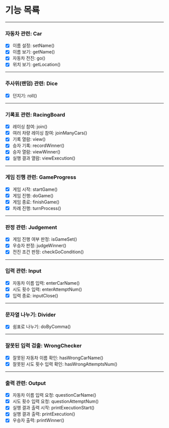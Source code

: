 # 기능 목룍
***
### 자동차 관련: Car
- [x] 이름 설정: setName()
- [x] 이름 보기: getName()
- [x] 자동차 전진: go()
- [x] 위치 보기: getLocation()
***
### 주사위(랜덤) 관련: Dice
- [x] 던지기: roll()
***
### 기록표 관련: RacingBoard
- [x] 레이싱 참여: join()
- [x] 여러 차량 레이싱 참여: joinManyCars()
- [x] 기록 열람: view()
- [x] 승자 기록: recordWinner()
- [x] 승자 열람: viewWinner()
- [x] 실행 결과 열람: viewExecution()
***
### 게임 진행 관련: GameProgress
- [x] 게임 시작: startGame()
- [x] 게임 진행: doGame()
- [x] 게임 종료: finishGame()
- [x] 차례 진행: turnProcess()
***
### 판정 관련: Judgement
- [x] 게임 진행 여부 판정: isGameSet()
- [x] 우승자 판정: judgeWinner()
- [x] 전진 조건 판정: checkGoCondition()
***
### 입력 관련: Input
- [x] 자동차 이름 입력: enterCarName()
- [x] 시도 횟수 입력: enterAttemptNum()
- [x] 입력 종료: inputClose()
***
### 문자열 나누기: Divider
- [x] 쉼표로 나누기: doByComma()
***
### 잘못된 입력 검출: WrongChecker
- [x] 잘못된 자동차 이름 확인: hasWrongCarName()
- [x] 잘못된 시도 횟수 입력 확인: hasWrongAttemptsNum()
***
### 출력 관련: Output
- [x] 자동차 이름 입력 요청: questionCarName()
- [x] 시도 횟수 입력 요청: questionAttemptNum()
- [x] 실행 결과 출력 시작: printExecutionStart()
- [x] 실행 결과 출력: printExecution()
- [x] 우승자 출력: printWinner()
